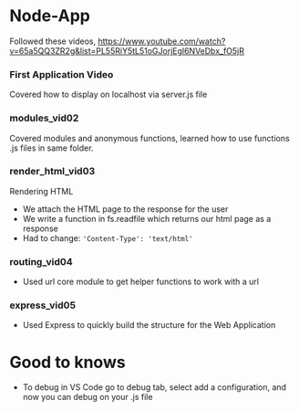 # Node-App

Followed these videos, https://www.youtube.com/watch?v=65a5QQ3ZR2g&list=PL55RiY5tL51oGJorjEgl6NVeDbx_fO5jR

### First Application Video

Covered how to display on localhost via server.js file

### modules_vid02

Covered modules and anonymous functions, learned how to use functions .js files in same folder.

### render_html_vid03

Rendering HTML

- We attach the HTML page to the response for the user
- We write a function in fs.readfile which returns our html page as a response
- Had to change: `'Content-Type': 'text/html'`

### routing_vid04

- Used url core module to get helper functions to work with a url

### express_vid05

- Used Express to quickly build the structure for the Web Application

# Good to knows

- To debug in VS Code go to debug tab, select add a configuration, and now you can debug on your .js file